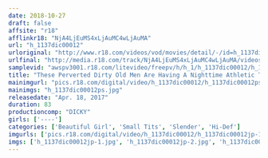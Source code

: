 ```yaml
---
date: 2018-10-27
draft: false
affsite: "r18"
afflinkr18: "NjA4LjEuMS4xLjAuMC4wLjAuMA"
url: "h_1137dic00012"
urloriginal: "http://www.r18.com/videos/vod/movies/detail/-/id=h_1137dic00012"
urlfinal: "http://media.r18.com/track/NjA4LjEuMS4xLjAuMC4wLjAuMA/videos/vod/movies/detail/-/id=h_1137dic00012"
samplevid: "awspv3001.r18.com/litevideo/freepv/h/h_1/h_1137dic00012/h_1137dic00012_dmb_w.mp4"
title: "These Perverted Dirty Old Men Are Having A Nighttime Athletic Tournament 4 These Early Retirees Are Using Their Severance Pay To Film An AV They're Filming, Starring In, And Selling This Video, And Making Their Boyhood Dreams Cum True"
mainimgurl: "pics.r18.com/digital/video/h_1137dic00012/h_1137dic00012ps.jpg"
mainimgs: "h_1137dic00012ps.jpg"
releasedate: "Apr. 18, 2017"
duration: 83
productioncomp: "DICKY"
girls: ['----']
categories: ['Beautiful Girl', 'Small Tits', 'Slender', 'Hi-Def']
imgurls: ['pics.r18.com/digital/video/h_1137dic00012/h_1137dic00012jp-1.jpg', 'pics.r18.com/digital/video/h_1137dic00012/h_1137dic00012jp-2.jpg', 'pics.r18.com/digital/video/h_1137dic00012/h_1137dic00012jp-3.jpg', 'pics.r18.com/digital/video/h_1137dic00012/h_1137dic00012jp-4.jpg', 'pics.r18.com/digital/video/h_1137dic00012/h_1137dic00012jp-5.jpg', 'pics.r18.com/digital/video/h_1137dic00012/h_1137dic00012jp-6.jpg', 'pics.r18.com/digital/video/h_1137dic00012/h_1137dic00012jp-7.jpg', 'pics.r18.com/digital/video/h_1137dic00012/h_1137dic00012jp-8.jpg', 'pics.r18.com/digital/video/h_1137dic00012/h_1137dic00012jp-9.jpg', 'pics.r18.com/digital/video/h_1137dic00012/h_1137dic00012jp-10.jpg', 'pics.r18.com/digital/video/h_1137dic00012/h_1137dic00012jp-11.jpg', 'pics.r18.com/digital/video/h_1137dic00012/h_1137dic00012jp-12.jpg', 'pics.r18.com/digital/video/h_1137dic00012/h_1137dic00012jp-13.jpg', 'pics.r18.com/digital/video/h_1137dic00012/h_1137dic00012jp-14.jpg', 'pics.r18.com/digital/video/h_1137dic00012/h_1137dic00012jp-15.jpg', 'pics.r18.com/digital/video/h_1137dic00012/h_1137dic00012jp-16.jpg', 'pics.r18.com/digital/video/h_1137dic00012/h_1137dic00012jp-17.jpg', 'pics.r18.com/digital/video/h_1137dic00012/h_1137dic00012jp-18.jpg', 'pics.r18.com/digital/video/h_1137dic00012/h_1137dic00012jp-19.jpg', 'pics.r18.com/digital/video/h_1137dic00012/h_1137dic00012jp-20.jpg']
imgs: ['h_1137dic00012jp-1.jpg', 'h_1137dic00012jp-2.jpg', 'h_1137dic00012jp-3.jpg', 'h_1137dic00012jp-4.jpg', 'h_1137dic00012jp-5.jpg', 'h_1137dic00012jp-6.jpg', 'h_1137dic00012jp-7.jpg', 'h_1137dic00012jp-8.jpg', 'h_1137dic00012jp-9.jpg', 'h_1137dic00012jp-10.jpg', 'h_1137dic00012jp-11.jpg', 'h_1137dic00012jp-12.jpg', 'h_1137dic00012jp-13.jpg', 'h_1137dic00012jp-14.jpg', 'h_1137dic00012jp-15.jpg', 'h_1137dic00012jp-16.jpg', 'h_1137dic00012jp-17.jpg', 'h_1137dic00012jp-18.jpg', 'h_1137dic00012jp-19.jpg', 'h_1137dic00012jp-20.jpg']
---
```

